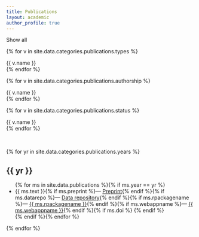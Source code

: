 ```yaml
---
title: Publications
layout: academic
author_profile: true
---
```


<!-- selectors -->
<aside class="sidebar__control sticky">
  <p><div class="btn btn--selected select-all">Show all</div></p>
  <p>{% for v in site.data.categories.publications.types %}<div class="btn btn--unselected select-type-{{ v.id }}">{{ v.name }}</div>{% endfor %}</p>
  <p>{% for v in site.data.categories.publications.authorship %}<div class="btn btn--unselected select-type-{{ v.id }}">{{ v.name }}</div>{% endfor %}</p>
  <p>{% for v in site.data.categories.publications.status %}<div class="btn btn--unselected select-type-{{ v.id }}">{{ v.name }}</div>{% endfor %}</p>
</aside>

<!-- slider for years -->

<script src="https://cdnjs.cloudflare.com/ajax/libs/noUiSlider/12.0.0/nouislider.min.js"></script>
<script src="https://cdnjs.cloudflare.com/ajax/libs/wnumb/1.2.0/wNumb.min.js"></script>
<link rel="stylesheet" href="https://cdnjs.cloudflare.com/ajax/libs/noUiSlider/12.0.0/nouislider.min.css"/>
<br>
<div id="slider" style="width:50%;"></div>
<script>
var slider = document.getElementById('slider');
noUiSlider.create(slider, {
    start: [2016, 2021],
    step: 1,
    tooltips: [wNumb({decimals: 0}), wNumb({decimals: 0})],
    connect: true,
    range: {
        'min': [2016],
        'max': [2021]
    }
});
</script>
<style>
.noUi-connect {
  background: #52adc8;
}
</style>

<!-- listing -->
{% for yr in site.data.categories.publications.years %}
<h2 id="year-{{ yr }}">{{ yr }}</h2>
<ul>
{% for ms in site.data.publications %}{% if ms.year == yr %}
  <li class="publ publ-type-{{ ms.type }} publ-auth-{{ ms.authorship }} publ-status-{{ ms.status }}">
    {{ ms.text }}{% if ms.preprint %}&mdash; <a href="{{ ms.preprint }}">Preprint</a>{% endif %}{% if ms.datarepo %}&mdash; <a href="{{ ms.datarepo }}">Data repository</a>{% endif %}{% if ms.rpackagename %}&mdash; <a href="{{ ms.rpackagelink }}">{{ ms.rpackagename }}</a>{% endif %}{% if ms.webappname %}&mdash; <a href="{{ ms.webapplink }}">{{ ms.webappname }}</a>{% endif %}{% if ms.doi %} <div data-badge-popover="bottom" style="display: inline-block;" data-badge-type="4" data-doi="{{ ms.doi }}" data-hide-no-mentions="true" class="altmetric-embed"></div>{% endif %}
    </li>
{% endif %}{% endfor %}
</ul>
{% endfor %}
<script type='text/javascript' src='https://d1bxh8uas1mnw7.cloudfront.net/assets/embed.js'></script>

<script>
// data object
let p = {
    {% for ms in site.data.publications %}
    {
        "id": "{{ ms.id }}",
        "text": "{{ ms.text }}"
        "year": {{ ms.year }},
        "type": "{{ ms.type }}",
        "authorship": "{{ ms.authorship }}",
        "status": "{{ ms.status }}",
        "preprint": "{{ ms.preprint }}",
        "datarepo": "{{ ms.datarepo }}",
        "rpackagename": "{{ ms.rpackagename }}",
        "rpackagelink": "{{ ms.rpackagelink }}",
        "webappname": "{{ ms.webappname }}",
        "webapplink": "{{ ms.webapplink }}",
        "doi": "{{ ms.doi }}",
    },
    {% endfor %}
}
</script>
